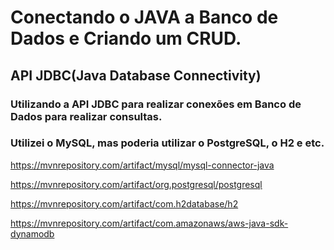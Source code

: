 # Conectando o JAVA a Banco de Dados e Criando um CRUD.

## API JDBC(Java Database Connectivity)

### Utilizando a API JDBC para realizar conexões em Banco de Dados para realizar consultas.

### Utilizei o MySQL, mas poderia utilizar o PostgreSQL, o H2 e etc.

https://mvnrepository.com/artifact/mysql/mysql-connector-java

https://mvnrepository.com/artifact/org.postgresql/postgresql

https://mvnrepository.com/artifact/com.h2database/h2

https://mvnrepository.com/artifact/com.amazonaws/aws-java-sdk-dynamodb